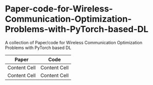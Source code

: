 # Paper-code-for-Wireless-Communication-Optimization-Problems-with-PyTorch-based-DL
A collection of Paper/code for Wireless Communication Optimization Problems with PyTorch based DL

| Paper  | Code |
| ------------- | ------------- |
| Content Cell  | Content Cell  |
| Content Cell  | Content Cell  |





